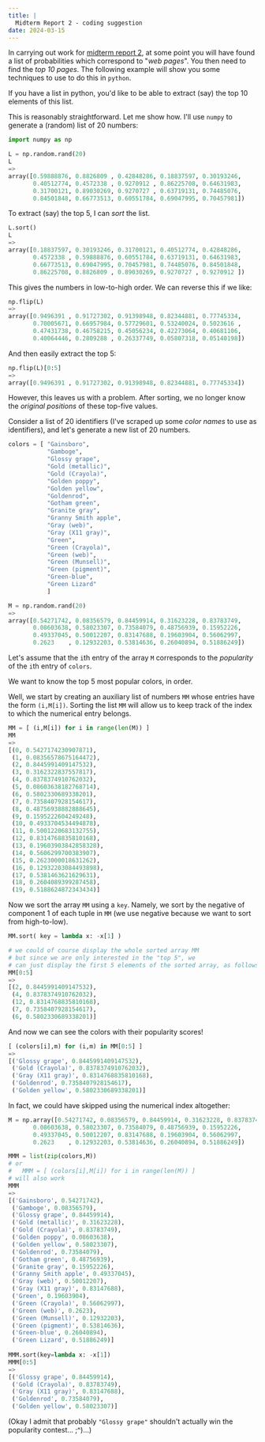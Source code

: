 ```yaml
---
title: |
  Midterm Report 2 - coding suggestion
date: 2024-03-15
---
```


In carrying out work for [midterm report 2](MidRep2--2024-03-15.html), at some point you will
have found a list of probabilities which correspond to "*web pages*". You then need to find the *top 10 pages*. The following example will show you some techniques to use to do this in `python`.

If you have a list in python, you'd like to be able to extract (say)
the top 10 elements of this list.

This is reasonably straightforward. Let me show how.
I'll use `numpy` to generate a (random) list of 20 numbers:

``` python
import numpy as np

L = np.random.rand(20)
L
=>
array([0.59888876, 0.8826809 , 0.42848286, 0.18837597, 0.30193246,
       0.40512774, 0.4572338 , 0.9270912 , 0.86225708, 0.64631983,
       0.31700121, 0.89030269, 0.9270727 , 0.63719131, 0.74485076,
       0.84501848, 0.66773513, 0.60551784, 0.69047995, 0.70457981])
```

To extract (say) the top 5, I can *sort* the list.

``` python
L.sort()
L
=>
array([0.18837597, 0.30193246, 0.31700121, 0.40512774, 0.42848286,
       0.4572338 , 0.59888876, 0.60551784, 0.63719131, 0.64631983,
       0.66773513, 0.69047995, 0.70457981, 0.74485076, 0.84501848,
       0.86225708, 0.8826809 , 0.89030269, 0.9270727 , 0.9270912 ])
```

This gives the numbers in low-to-high order. We can reverse this if we like:

``` python
np.flip(L)
=>
array([0.9496391 , 0.91727302, 0.91398948, 0.82344881, 0.77745334,
       0.70005671, 0.66957984, 0.57729601, 0.53240024, 0.5023616 ,
       0.47431738, 0.46758215, 0.45056234, 0.42273064, 0.40681106,
       0.40064446, 0.2809288 , 0.26337749, 0.05807318, 0.05140198])
```

And then easily extract the top 5:

```python
np.flip(L)[0:5]
=>
array([0.9496391 , 0.91727302, 0.91398948, 0.82344881, 0.77745334])
```

However, this leaves us with a problem. After sorting, we no longer
know the *original positions* of these top-five values.

Consider a list of 20 identifiers (I've scraped up some *color names* to use as identifiers),
and let's generate a new list of 20 numbers.


``` python
colors = [ "Gainsboro",
           "Gamboge",
           "Glossy grape",
           "Gold (metallic)",
           "Gold (Crayola)",
           "Golden poppy",
           "Golden yellow",
           "Goldenrod",
           "Gotham green",
           "Granite gray",
           "Granny Smith apple",
           "Gray (web)",
           "Gray (X11 gray)",
           "Green",
           "Green (Crayola)",
           "Green (web)",
           "Green (Munsell)",
           "Green (pigment)",
           "Green-blue",
           "Green Lizard"
           ]

M = np.random.rand(20)
=>
array([0.54271742, 0.08356579, 0.84459914, 0.31623228, 0.83783749,
       0.08603638, 0.58023307, 0.73584079, 0.48756939, 0.15952226,
       0.49337045, 0.50012207, 0.83147688, 0.19603904, 0.56062997,
       0.2623    , 0.12932203, 0.53814636, 0.26040894, 0.51886249])
```

Let's assume that the `i`th entry of the array `M` corresponds to the
*popularity* of the `i`th entry of `colors`.

We want to know the top 5 most popular colors, in order. 

Well, we start by creating an auxiliary list of numbers `MM` whose
entries have the form `(i,M[i])`. Sorting the list `MM` will allow us
to keep track of the index to which the numerical entry belongs.

``` python
MM = [ (i,M[i]) for i in range(len(M)) ]
MM
=>
[(0, 0.5427174230907871),
 (1, 0.08356578675164472),
 (2, 0.8445991409147532),
 (3, 0.3162322837557817),
 (4, 0.8378374910762032),
 (5, 0.08603638182768714),
 (6, 0.5802330689338201),
 (7, 0.7358407928154617),
 (8, 0.48756938882888645),
 (9, 0.1595222604249248),
 (10, 0.4933704534494878),
 (11, 0.5001220683132755),
 (12, 0.8314768835810168),
 (13, 0.19603903842858328),
 (14, 0.5606299700383907),
 (15, 0.2623000018631262),
 (16, 0.12932203084493898),
 (17, 0.5381463621629631),
 (18, 0.2604089399287458),
 (19, 0.5188624872343434)]
 ```
 
 Now we sort the array `MM` using a `key`. Namely, we sort by the
 negative of component 1 of each tuple in `MM` (we use negative
 because we want to sort from high-to-low).
 
 ``` python
 MM.sort( key = lambda x: -x[1] )
 
 # we could of course display the whole sorted array MM
 # but since we are only interested in the "top 5", we 
 # can just display the first 5 elements of the sorted array, as follows:
 MM[0:5]
 =>
 [(2, 0.8445991409147532),
  (4, 0.8378374910762032),
  (12, 0.8314768835810168),
  (7, 0.7358407928154617),
  (6, 0.5802330689338201)]
 ```

And now we can see the colors with their popularity scores!

``` python
[ (colors[i],m) for (i,m) in MM[0:5] ]
=>
[('Glossy grape', 0.8445991409147532),
 ('Gold (Crayola)', 0.8378374910762032),
 ('Gray (X11 gray)', 0.8314768835810168),
 ('Goldenrod', 0.7358407928154617),
 ('Golden yellow', 0.5802330689338201)]
```

In fact, we could have skipped using the numerical index altogether:

``` python
M = np.array([0.54271742, 0.08356579, 0.84459914, 0.31623228, 0.83783749,
       0.08603638, 0.58023307, 0.73584079, 0.48756939, 0.15952226,
       0.49337045, 0.50012207, 0.83147688, 0.19603904, 0.56062997,
       0.2623    , 0.12932203, 0.53814636, 0.26040894, 0.51886249])

MMM = list(zip(colors,M))
# or 
#   MMM = [ (colors[i],M[i]) for i in range(len(M)) ] 
# will also work
MMM
=>
[('Gainsboro', 0.54271742),
 ('Gamboge', 0.08356579),
 ('Glossy grape', 0.84459914),
 ('Gold (metallic)', 0.31623228),
 ('Gold (Crayola)', 0.83783749),
 ('Golden poppy', 0.08603638),
 ('Golden yellow', 0.58023307),
 ('Goldenrod', 0.73584079),
 ('Gotham green', 0.48756939),
 ('Granite gray', 0.15952226),
 ('Granny Smith apple', 0.49337045),
 ('Gray (web)', 0.50012207),
 ('Gray (X11 gray)', 0.83147688),
 ('Green', 0.19603904),
 ('Green (Crayola)', 0.56062997),
 ('Green (web)', 0.2623),
 ('Green (Munsell)', 0.12932203),
 ('Green (pigment)', 0.53814636),
 ('Green-blue', 0.26040894),
 ('Green Lizard', 0.51886249)]
 
MMM.sort(key=lambda x: -x[1])
MMM[0:5]
=>
[('Glossy grape', 0.84459914),
 ('Gold (Crayola)', 0.83783749),
 ('Gray (X11 gray)', 0.83147688),
 ('Goldenrod', 0.73584079),
 ('Golden yellow', 0.58023307)]
```

(Okay I admit that probably `"Glossy grape"` shouldn't actually win the
popularity contest... ;^)...)
